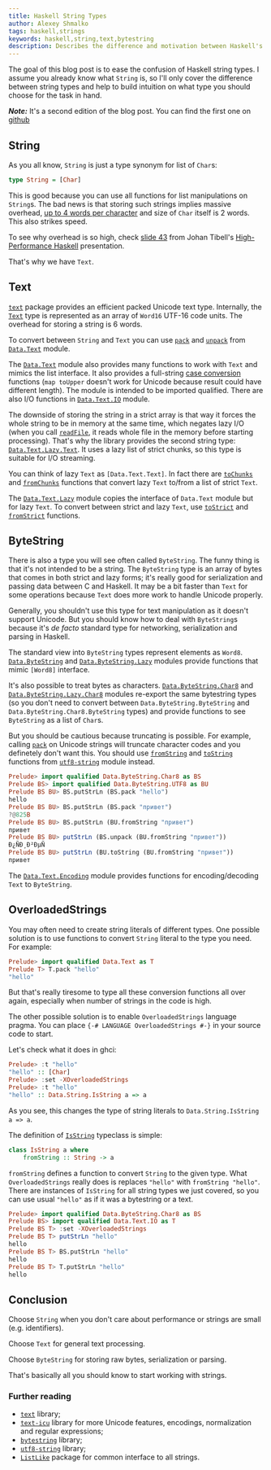 ```yaml
---
title: Haskell String Types
author: Alexey Shmalko
tags: haskell,strings
keywords: haskell,string,text,bytestring
description: Describes the difference and motivation between Haskell's String, Text, and ByteString types.
---
```


The goal of this blog post is to ease the confusion of Haskell string types. I assume you already know what `String` is, so I'll only cover the difference between string types and help to build intuition on what type you should choose for the task in hand.

<!--more-->

***Note:*** It's a second edition of the blog post. You can find the first one on [github](https://github.com/rasendubi/blog/blob/2c52a3ed541c8a8a0b514b66816fd03d92919f7c/posts/2015-09-05-haskell-string-types.md) 

## String

As you all know, `String` is just a type synonym for list of `Char`s:

```haskell
type String = [Char]
```

This is good because you can use all functions for list manipulations on `String`s. The bad news is that storing such strings implies massive overhead, [up to 4 words per character](https://wiki.haskell.org/GHC/Memory_Footprint) and size of `Char` itself is 2 words. This also strikes speed.

To see why overhead is so high, check [slide 43](http://image.slidesharecdn.com/slides-100930074853-phpapp01/95/highperformance-haskell-43-728.jpg) from Johan Tibell's [High-Performance Haskell](http://www.slideshare.net/tibbe/highperformance-haskell) presentation.

That's why we have `Text`.

## Text

[`text`][text] package provides an efficient packed Unicode text type. Internally, the [`Text`][Data.Text.Text] type is represented as an array of `Word16` UTF-16 code units. The overhead for storing a string is 6 words.

To convert between `String` and `Text` you can use [`pack`][Data.Text.pack] and [`unpack`][Data.Text.unpack] from [`Data.Text`][Data.Text] module.

The [`Data.Text`][Data.Text] module also provides many functions to work with `Text` and mimics the list interface. It also provides a full-string [case conversion][text case conversion] functions (`map toUpper` doesn't work for Unicode because result could have different length). The module is intended to be imported qualified. There are also I/O functions in [`Data.Text.IO`][Data.Text.IO] module.

The downside of storing the string in a strict array is that way it forces the whole string to be in memory at the same time, which negates lazy I/O (when you call [`readFile`][Data.Text.IO.readFile], it reads whole file in the memory before starting processing). That's why the library provides the second string type: [`Data.Text.Lazy.Text`][Data.Text.Lazy.Text]. It uses a lazy list of strict chunks, so this type is suitable for I/O streaming.

You can think of lazy `Text` as `[Data.Text.Text]`. In fact there are [`toChunks`][Data.Text.Lazy.toChunks] and [`fromChunks`][Data.Text.Lazy.fromChunks] functions that convert lazy `Text` to/from a list of strict `Text`.

The [`Data.Text.Lazy`][Data.Text.Lazy] module copies the interface of `Data.Text` module but for lazy `Text`. To convert between strict and lazy `Text`, use [`toStrict`][Data.Text.Lazy.toStrict] and [`fromStrict`][Data.Text.Lazy.fromStrict] functions.

[text]: http://hackage.haskell.org/package/text
[Data.Text.pack]: http://hackage.haskell.org/package/text/docs/Data-Text.html#v:pack
[Data.Text.unpack]: http://hackage.haskell.org/package/text/docs/Data-Text.html#v:unpack
[Data.Text]: http://hackage.haskell.org/package/text/docs/Data-Text.html
[Data.Text.Text]: http://hackage.haskell.org/package/text/docs/Data-Text.html#t:Text
[text case conversion]: http://hackage.haskell.org/package/text-1.2.1.3/docs/Data-Text.html#g:8
[Data.Text.IO]: http://hackage.haskell.org/package/text/docs/Data-Text-IO.html
[Data.Text.IO.readFile]: http://hackage.haskell.org/package/text/docs/Data-Text-IO.html#v:readFile
[Data.Text.Lazy]: http://hackage.haskell.org/package/text/docs/Data-Text-Lazy.html
[Data.Text.Lazy.Text]: http://hackage.haskell.org/package/text/docs/Data-Text-Lazy.html#t:Text
[Data.Text.Lazy.toChunks]: http://hackage.haskell.org/package/text/docs/Data-Text-Lazy.html#v:toChunks
[Data.Text.Lazy.fromChunks]: http://hackage.haskell.org/package/text/docs/Data-Text-Lazy.html#v:fromChunks
[Data.Text.Lazy.toStrict]: http://hackage.haskell.org/package/text/docs/Data-Text-Lazy.html#v:toStrict
[Data.Text.Lazy.fromStrict]: http://hackage.haskell.org/package/text/docs/Data-Text-Lazy.html#v:fromStrict

## ByteString

There is also a type you will see often called `ByteString`. The funny thing is that it's not intended to be a string. The `ByteString` type is an array of bytes that comes in both strict and lazy forms; it's really good for serialization and passing data between C and Haskell. It may be a bit faster than `Text` for some operations because `Text` does more work to handle Unicode properly.

Generally, you shouldn't use this type for text manipulation as it doesn't support Unicode. But you should know how to deal with `ByteString`s because it's *de facto* standard type for networking, serialization and parsing in Haskell.

The standard view into `ByteString` types represent elements as `Word8`. [`Data.ByteString`][Data.ByteString] and [`Data.ByteString.Lazy`][Data.ByteString.Lazy] modules provide functions that mimic `[Word8]` interface.

It's also possible to treat bytes as characters. [`Data.ByteString.Char8`][Data.ByteString.Char8] and [`Data.ByteString.Lazy.Char8`][Data.ByteString.Lazy.Char8] modules re-export the same bytestring types (so you don't need to convert between `Data.ByteString.ByteString` and `Data.ByteString.Char8.ByteString` types) and provide functions to see `ByteString` as a list of `Char`s.

But you should be cautious because truncating is possible. For example, calling [`pack`][Data.ByteString.Char8.pack] on Unicode strings will truncate character codes and you definetely don't want this. You should use [`fromString`](https://hackage.haskell.org/package/utf8-string/docs/Data-ByteString-UTF8.html#v:fromString) and [`toString`](https://hackage.haskell.org/package/utf8-string/docs/Data-ByteString-UTF8.html#v:toString) functions from [`utf8-string`](https://hackage.haskell.org/package/utf8-string) module instead.

```haskell
Prelude> import qualified Data.ByteString.Char8 as BS
Prelude BS> import qualified Data.ByteString.UTF8 as BU
Prelude BS BU> BS.putStrLn (BS.pack "hello")
hello
Prelude BS BU> BS.putStrLn (BS.pack "привет")
?@825B
Prelude BS BU> BS.putStrLn (BU.fromString "привет")
привет
Prelude BS BU> putStrLn (BS.unpack (BU.fromString "привет"))
Ð¿ÑÐ¸Ð²ÐµÑ
Prelude BS BU> putStrLn (BU.toString (BU.fromString "привет"))
привет
```

The [`Data.Text.Encoding`][Data.Text.Encoding] module provides functions for encoding/decoding `Text` to `ByteString`.

[Data.ByteString]: http://hackage.haskell.org/package/bytestring/docs/Data-ByteString.html
[Data.ByteString.Lazy]: http://hackage.haskell.org/package/bytestring/docs/Data-ByteString-Lazy.html
[Data.ByteString.Char8]: http://hackage.haskell.org/package/bytestring/docs/Data-ByteString-Char8.html
[Data.ByteString.Lazy.Char8]:http://hackage.haskell.org/package/bytestring/docs/Data-ByteString-Lazy-Char8.html
[Data.ByteString.Char8.pack]: http://hackage.haskell.org/package/bytestring/docs/Data-ByteString-Char8.html#v:pack
[Data.Text.Encoding]: http://hackage.haskell.org/package/text/docs/Data-Text-Encoding.html

## OverloadedStrings

You may often need to create string literals of different types. One possible solution is to use functions to convert `String` literal to the type you need. For example:

```haskell
Prelude> import qualified Data.Text as T
Prelude T> T.pack "hello"
"hello"
```

But that's really tiresome to type all these conversion functions all over again, especially when number of strings in the code is high.

The other possible solution is to enable `OverloadedStrings` language pragma. You can place `{-# LANGUAGE OverloadedStrings #-}` in your source code to start.

Let's check what it does in ghci:

```haskell
Prelude> :t "hello"
"hello" :: [Char]
Prelude> :set -XOverloadedStrings
Prelude> :t "hello"
"hello" :: Data.String.IsString a => a
```

As you see, this changes the type of string literals to `Data.String.IsString a => a`.

The definition of [`IsString`](http://hackage.haskell.org/package/base/docs/Data-String.html#t:IsString) typeclass is simple:

```haskell
class IsString a where
    fromString :: String -> a
```

`fromString` defines a function to convert `String` to the given type. What `OverloadedStrings` really does is replaces `"hello"` with `fromString "hello"`. There are instances of `IsString` for all string types we just covered, so you can use usual `"hello"` as if it was a bytestring or a text.

```haskell
Prelude> import qualified Data.ByteString.Char8 as BS
Prelude BS> import qualified Data.Text.IO as T
Prelude BS T> :set -XOverloadedStrings
Prelude BS T> putStrLn "hello"
hello
Prelude BS T> BS.putStrLn "hello"
hello
Prelude BS T> T.putStrLn "hello"
hello
```

## Conclusion

Choose `String` when you don't care about performance or strings are small (e.g. identifiers).

Choose `Text` for general text processing.

Choose `ByteString` for storing raw bytes, serialization or parsing.

That's basically all you should know to start working with strings.

### Further reading

- [`text`](https://hackage.haskell.org/package/text) library;
- [`text-icu`](http://hackage.haskell.org/package/text-icu) library for more Unicode features, encodings, normalization and regular expressions;
- [`bytestring`](http://hackage.haskell.org/package/bytestring) library;
- [`utf8-string`](https://hackage.haskell.org/package/utf8-string) library;
- [`ListLike`](http://hackage.haskell.org/package/ListLike) package for common interface to all strings.

